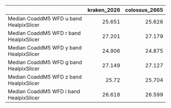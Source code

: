 |                                         |   kraken_2026 |   colossus_2665 |
|:----------------------------------------|--------------:|----------------:|
| Median CoaddM5 WFD u band HealpixSlicer |        25.651 |          25.626 |
| Median CoaddM5 WFD r band HealpixSlicer |        27.201 |          27.179 |
| Median CoaddM5 WFD y band HealpixSlicer |        24.906 |          24.875 |
| Median CoaddM5 WFD g band HealpixSlicer |        27.149 |          27.127 |
| Median CoaddM5 WFD z band HealpixSlicer |        25.72  |          25.704 |
| Median CoaddM5 WFD i band HealpixSlicer |        26.618 |          26.599 |

